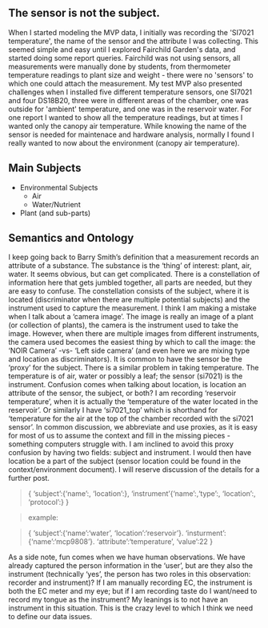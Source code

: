 ## The sensor is not the subject.
When I started modeling the MVP data, I initially was recording the 'SI7021 temperature', the name of the sensor and the attribute I was collecting. This seemed simple and easy until I explored Fairchild Garden's data, and started doing some report queries.  Fairchild was not using sensors, all measurements were manually done by students, from thermometer temperature readings to plant size and weight - there were no 'sensors' to which one could attach the measurement.  My test MVP also presented challenges when I installed five different temperature sensors, one SI7021 and four DS18B20, three were in different areas of the chamber, one was outside for 'ambient' temperature, and one was in the reservoir water.  For one report I wanted to show all the temperature readings, but at times I wanted only the canopy air temperature.  While knowing the name of the sensor is needed for maintenace and hardware analysis, normally I found I really wanted to now about the environment (canopy air temperature). 

## Main Subjects
* Environmental Subjects
  * Air
  * Water/Nutrient
* Plant (and sub-parts)
## Semantics and Ontology

I keep going back to Barry Smith’s definition that a measurement records an attribute of a substance. The substance is the ‘thing’ of interest: plant, air, water. It seems obvious, but can get complicated. There is a constellation of information here that gets jumbled together, all parts are needed, but they are easy to confuse. The constellation consists of the subject, where it is located (discriminator when there are multiple potential subjects) and the instrument used to capture the measurement.
I think I am making a mistake when I talk about a ‘camera image’. The image is really an image of a plant (or collection of plants), the camera is the instrument used to take the image. However, when there are multiple images from different instruments, the camera used becomes the easiest thing by which to call the image: the ‘NOIR Camera’ -vs- ‘Left side camera’ (and even here we are mixing type and location as discriminators). It is common to have the sensor be the ‘proxy’ for the subject.
There is a similar problem in taking temperature. The temperature is of air, water or possibly a leaf; the sensor (si7021) is the instrument. Confusion comes when talking about location, is location an attribute of the sensor, the subject, or both? I am recording ‘reservoir temperature’, when it is actually the ‘temperature of the water located in the reservoir’. Or similarly I have ‘si7021_top’ which is shorthand for ‘temperature for the air at the top of the chamber recorded with the si7021 sensor’. In common discussion, we abbreviate and use proxies, as it is easy for most of us to assume the context and fill in the missing pieces - something computers struggle with.
I am inclined to avoid this proxy confusion by having two fields: subject and instrument. I would then have location be a part of the subject (sensor location could be found in the context/environment document). I will reserve discussion of the details for a further post.
> {
> ‘subject’:{‘name’:, ‘location’:},
> ‘instrument’{‘name’:,‘type’:, ‘location’:, ‘protocol’:}
> }

> example:

> {
> ‘subject’:{‘name’:‘water’, ‘location’:‘reservoir’}.
> ‘insturment’:{‘name’:‘mcp9808’}.
> ‘attribute’:‘temperature’,
> ‘value’:22
> }

As a side note, fun comes when we have human observations. We have already captured the person information in the ‘user’, but are they also the instrument (technically ‘yes’, the person has two roles in this observation: recorder and instrument)? If I am manually recording EC, the instrument is both the EC meter and my eye; but if I am recording taste do I want/need to record my tongue as the instrument? My leanings is to not have an instrument in this situation. This is the crazy level to which I think we need to define our data issues.
